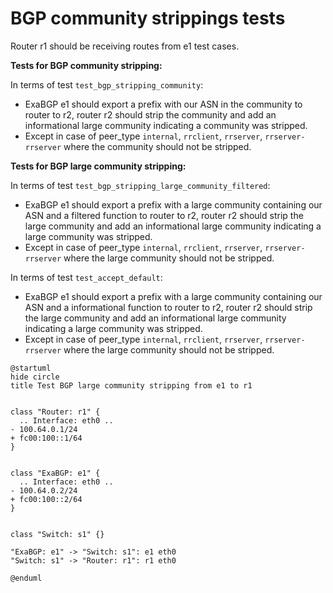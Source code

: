 # BGP community strippings tests

Router r1 should be receiving routes from e1 test cases.


**Tests for BGP community stripping:**

In terms of test `test_bgp_stripping_community`:
  - ExaBGP e1 should export a prefix with our ASN in the community to router to r2, router r2 should strip the community and add an informational large community indicating a community was stripped.
  - Except in case of peer_type `internal`, `rrclient`, `rrserver`, `rrserver-rrserver` where the community should not be stripped.

**Tests for BGP large community stripping:**

In terms of test `test_bgp_stripping_large_community_filtered`:
  - ExaBGP e1 should export a prefix with a large community containing our ASN and a filtered function to router to r2, router r2 should strip the large community and add an informational large community indicating a large community was stripped.
  - Except in case of peer_type `internal`, `rrclient`, `rrserver`, `rrserver-rrserver` where the large community should not be stripped.

In terms of test `test_accept_default`:
  - ExaBGP e1 should export a prefix with a large community containing our ASN and a informational function to router to r2, router r2 should strip the large community and add an informational large community indicating a large community was stripped.
  - Except in case of peer_type `internal`, `rrclient`, `rrserver`, `rrserver-rrserver` where the large community should not be stripped.


```plantuml
@startuml
hide circle
title Test BGP large community stripping from e1 to r1


class "Router: r1" {
  .. Interface: eth0 ..
- 100.64.0.1/24
+ fc00:100::1/64
}


class "ExaBGP: e1" {
  .. Interface: eth0 ..
- 100.64.0.2/24
+ fc00:100::2/64
}


class "Switch: s1" {}

"ExaBGP: e1" -> "Switch: s1": e1 eth0
"Switch: s1" -> "Router: r1": r1 eth0

@enduml
```
